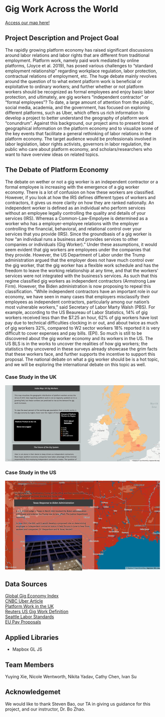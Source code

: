 # Gig Work Across the World
[Access our map here!](https://ivansu1999.github.io/countryDifferencesOnGigLabor/index.html)

## Project Description and Project Goal
The rapidly growing platform economy has raised significant discussions around labor relations and labor rights that are different from traditional employment. Platform work, namely paid work mediated by online platforms, (Joyce et al. 2019), has posed various challenges to “standard employment relationship” regarding workplace regulation, labor protection, contractual relations of employment, etc. The huge debate mainly revolves around the question of to what extent platform work is beneficial or exploitative to ordinary workers; and further whether or not platform workers should be recognized as formal employees and enjoy basic labor protection, and ultimately, are gig workers “independent contractor” or “formal employees”? To date, a large amount of attention from the public, social media, academia, and the government, has focused on exploring different platforms, such as Uber, which offers us rich information to develop a project to better understand the geography of platform work “conundrum”. Against this background, our project aims to present broad geographical information on the platform economy and to visualize some of the key events that facilitate a general rethinking of labor relations in the platform economy. The target audience would be professionals involved in labor legislation, labor rights activists, governors in labor regulation, the public who care about platform economy, and scholars/researchers who want to have overview ideas on related topics. 

## The Debate of Platform Economy
The debate on wether or not a gig worker is an independent contractor or a formal employee is increasing with the emergence of a gig worker economy. There is a lot of confusion on how these workers are classified. However, if you look at how the IRS defines different types of workers and contractors, it gives us more clarity on how they are ranked nationally. An independent worker is defined as an individual who perform services without an employee legally controlling the quality and details of your services (IRS). Whereas a Common-Law-Empolyee is determined as a worker who has a employer-employee relations with the employer controlling the financial, behavioral, and relational control over your services that you provide (IRS). Since the groundbasis of a gig worker is how “an individual runs a business and provides services to other companies or individuals (Gig Worker).” Under these assumptions, it would seem evident that gig workers are employees under the companies that they provide. However, the US Department of Labor under the Trump administration argued that the employer does not have much control over the gig worker, that the gig worker has a flexible work schedule and has the freedom to leave the working relationship at any time, and that the workers’ services were not integrated with the business’s services. As such that this regime classified gig workers as independent contractors (Armstrong Law Firm). However, the Biden administration is now proposing to repeal this classification. “While independent contractors have an important role in our economy, we have seen in many cases that employers misclassify their employees as independent contractors, particularly among our nation’s most vulnerable workers,” said Secretary of Labor Marty Walsh (PBS). 
For example, according to the US Beaureau of Labor Statistics, 14% of gig workers received less than the $7.25 an hour, 62% of gig workers have lost pay due to technical difficulties clocking in or out, and about twice as much of gig workers 32%, compared to W2 sector workers 18% reported it is very difficult to cover expenses and pay bills. (EPI). So much is still to be discovered about the gig worker economy and its workers in the US. The US BLS is in the works to uncover the realities of how gig workers; the statistics they uncovered in these surveys already showcase the grim facts that these workers face, and further supports the incentive to support this proposal. The national debate on what a gig worker should be is a hot topic, and we will be exploring the international debate on this topic as well. 

### Case Study in the UK

![uk map screenshot](assets/ukmap.png)
  
### Case Study in the US

![us map screenshot](assets/texasresponse.png)

## Data Sources

[Global Gig Economy Index](https://thegedi.org/wp-content/uploads/2020/12/DPE-2020-Report-Final.pdf)  
[CNBC Uber Article](https://www.cnbc.com/2021/02/19/uk-supreme-court-rules-uber-drivers-are-workers-not-contractors.html)  
[Platform Work in the UK](https://feps-europe.eu/wp-content/uploads/downloads/publications/platform%20work%20in%20the%20uk%202016-2019%20v3-converted.pdf)  
[Reuters US Gig Work Definition](https://www.reuters.com/world/us/us-government-back-forth-gig-workers-contractors-2022-10-11/)  
[Seattle Labor Standards](https://www.seattle.gov/laborstandards/ordinances/covid-19-gig-worker-protections-/gig-worker-premium-pay-ordinance)  
[EU Pay Proposals](https://www.shrm.org/resourcesandtools/hr-topics/global-hr/pages/eu-proposed-protections-gig-workers.aspx)

## Applied Libraries

- Mapbox GL JS

## Team Members
Yuying Xie, Nicole Wentworth, Nikita Yadav, Cathy Chen, Ivan Su

## Acknowledgemet 

We would like to thank Steven Bao, our TA in giving us guidance for this project, and our instructor, Dr. Bo Zhao. 
